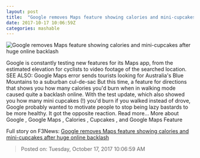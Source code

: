 ```yaml
---
layout: post
title:  "Google removes Maps feature showing calories and mini-cupcakes after huge online backlash"
date: 2017-10-17 10:06:59Z
categories: mashable
---
```


![Google removes Maps feature showing calories and mini-cupcakes after huge online backlash](https://i.amz.mshcdn.com/rbJiKIfUk2slt2nYroDvGA1E4WI=/1200x630/2017%2F10%2F17%2Fce%2F2d0077f8dadf4dc49b47bfb26546789b.83d7d.jpg)

Google is constantly testing new features for its Maps app, from the estimated elevation for cyclists to video footage of the searched location. SEE ALSO: Google Maps error sends tourists looking for Australia's Blue Mountains to a suburban cul-de-sac But this time, a feature for directions that shows you how many calories you'd burn when in walking mode caused quite a backlash online. With the test update, which also showed you how many mini cupcakes (!) you'd burn if you walked instead of drove, Google probably wanted to motivate people to stop being lazy bastards to be more healthy. It got the opposite reaction. Read more... More about Google , Google Maps , Calories , Cupcakes , and Google Maps Feature


Full story on F3News: [Google removes Maps feature showing calories and mini-cupcakes after huge online backlash](http://www.f3nws.com/n/HHKTPJ)

> Posted on: Tuesday, October 17, 2017 10:06:59 AM
